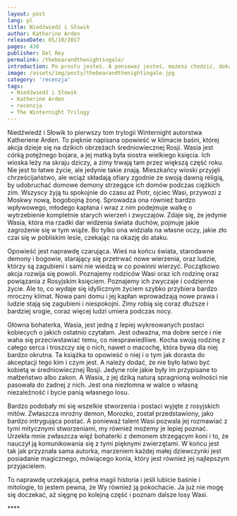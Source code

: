 ```yaml
---
layout: post
lang: pl
title: Niedźwiedź i Słowik
author: Katherine Arden
releaseDate: 05/10/2017
pages: 430
publisher: Del Rey
permalink: /thebearandthenightingale/
introduction: Po prostu jesteś. A ponieważ jesteś, możesz chodzić, dokąd chcesz, w spokoju, w nieświadomości, w palącym ogniu, ale to zawsze ty dokonujesz wyboru.
image: /assets/img/posty/thebearandthenightingale.jpg
category: 'recenzja'
tags:
 - Niedźwiedź i Słowik
 - Katherine Arden
 - recenzja
 - The Winternight Trilogy
---
```


  Niedźwiedź i Słowik to pierwszy tom trylogii Winternight autorstwa Katheriene Arden. To pięknie napisana opowieść w klimacie baśni, której akcja dzieje się na dzikich obrzeżach średniowiecznej Rosji. Wasia jest córką potężnego bojara, a jej matką była siostra wielkiego księcia. Ich wioska leży na skraju dziczy, a zimy trwają tam przez większą część roku. Nie jest to łatwe życie, ale jedynie takie znają. Mieszkańcy wioski przyjęli chrześcijaństwo, ale wciąż składają ofiary zgodnie ze swoją dawną religią, by udobruchać domowe demony strzegące ich domów podczas ciężkich zim. Wszyscy żyją tu spokojnie do czasu aż Piotr, ojciec Wasi, przywozi z Moskwy nową, bogobojną żonę. Sprowadza ona również bardzo wpływowego, młodego kapłana i wraz z nim podejmuje walkę o wytrzebienie kompletnie starych wierzeń i zwyczajów. Zdaje się, że jedynie Wasia, która ma rzadki dar widzenia świata duchów, pojmuje jakie zagrożenie się w tym wiąże. Bo tylko ona widziała na własne oczy, jakie zło czai się w pobliskim lesie, czekając na okazję do ataku.

  Opowieść jest naprawdę czarująca. Wieś na końcu świata, starodawne demony i bogowie, starający się przetrwać nowe wierzenia, oraz ludzie, którzy są zagubieni i sami nie wiedzą w co powinni wierzyć. Początkowo akcja rozwija się powoli. Poznajemy rodziców Wasi oraz ich rodzinę oraz powiązania z Rosyjskim księciem. Poznajemy ich zwyczaje i codzienne życie. Ale to, co wydaje się idyllicznym życiem szybko przybiera bardzo mroczny klimat. Nowa pani domu i jej kapłan wprowadzają nowe prawa i ludzie stają się zagubieni i niespokojni. Zimy robią się coraz dłuższe i bardziej srogie, coraz więcej ludzi umiera podczas nocy.

  Główna bohaterka, Wasia, jest jedną z lepiej wykreowanych postaci kobiecych o jakich ostatnio czytałam. Jest odważna, ma dobre serce i nie waha się przeciwstawiać temu, co niesprawiedliwe. Kocha swoją rodzinę z całego serca i troszczy się o nich, nawet o macochę, która bywa dla niej bardzo okrutna. Ta książka to opowieść o niej i o tym jak dorasta do akceptacji tego kim i czym jest. A należy dodać, że nie było łatwo być kobietą w średniowiecznej Rosji. Jedyne role jakie były im przypisane to małżeństwo albo zakon. A Wasia, z jej dziką naturą spragnioną wolności nie pasowała do żadnej z nich. Jest ona niezłomna w walce o własną niezależność i bycie panią własnego losu.

  Bardzo podobały mi się wszelkie stworzenia i postaci wyjęte z rosyjskich mitów. Zwłaszcza mroźny demon, Morozko, został przedstawiony, jako bardzo intrygująca postać. A ponieważ talent Wasi pozwala jej rozmawiać z tymi mitycznymi stworzeniami, my również możemy je lepiej poznać. Urzekła mnie zwłaszcza więź bohaterki z demonem strzegącym koni i to, że nauczył ją komunikowania się z tymi pięknymi zwierzętami. W końcu jest tak jak przyznała sama autorka, marzeniem każdej małej dziewczynki jest posiadanie magicznego, mówiącego konia, który jest również jej najlepszym przyjacielem.

  To naprawdę urzekająca, pełna magii historia i jeśli lubicie baśnie i mitologie, to jestem pewna, że Wy również ją pokochacie. Ja już nie mogę się doczekać, aż sięgnę po kolejną część i poznam dalsze losy Wasi.

  \*\*\*\*
